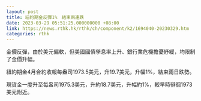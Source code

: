 ```yaml
---
layout: post
title: 紐約期金反彈1%　結束兩連跌
date: 2023-03-29 05:51:25.000000000 +08:00
link: https://news.rthk.hk/rthk/ch/component/k2/1694040-20230329.htm
categories: rthk
---
```


金價反彈，由於美元偏軟，但美國國債孳息率上升、銀行業危機擔憂紓緩，均限制了金價升幅。

紐約期金4月合約收報每盎司1973.5美元，升19.7美元，升幅1%，結束兩日跌勢。

現貨金一度升至每盎司1975.3美元，升約18.7美元，升幅約1%，較早時徘徊1973美元附近。
